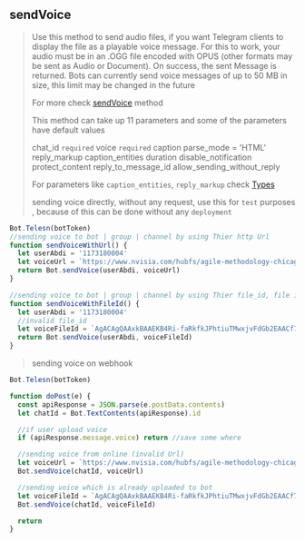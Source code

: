 ## sendVoice

> Use this method to send audio files, if you want Telegram clients to display the file as a playable voice message. For this to work, your audio must be in an .OGG file encoded with OPUS (other formats may be sent as Audio or Document). On success, the sent Message is returned. Bots can currently send voice messages of up to 50 MB in size, this limit may be changed in the future
>
> For more check [sendVoice](https://core.telegram.org/bots/api#sendvoice) method
>
> This method can take up 11 parameters and
> some of the parameters have default values
>
> chat_id `required`
> voice `required`
> caption
> parse_mode = 'HTML'
> reply_markup
> caption_entities
> duration
> disable_notification
> protect_content
> reply_to_message_id
> allow_sending_without_reply
>
> For parameters like `caption_entities`, `reply_markup` check [Types](https://github.com/abdiu34567/telesn.js/tree/main/Docs/Types)
>
> sending voice directly, without any request, use this for `test` purposes , because of this can be done without any `deployment`

```js
Bot.Telesn(botToken)
//sending voice to bot | group | channel by using Thier http Url
function sendVoiceWithUrl() {
  let userAbdi = '1173180004'
  let voiceUrl = `https://www.nvisia.com/hubfs/agile-methodology-chicago.wav`
  return Bot.sendVoice(userAbdi, voiceUrl)
}

//sending voice to bot | group | channel by using Thier file_id, file id can be found only if you upload file on Bot | group | channel
function sendVoiceWithFileId() {
  let userAbdi = '1173180004'
  //invalid file_id
  let voiceFileId = `AgACAgQAAxkBAAEKB4Ri-faRkfkJPhtiuTMwxjvFdGb2EAACf7gxG5ZTyVNio98lZ7PwIgEAAwIAA3MAAykE`
  return Bot.sendVoice(userAbdi, voiceFileId)
}
```

> sending voice on webhook

```js
Bot.Telesn(botToken)

function doPost(e) {
  const apiResponse = JSON.parse(e.postData.contents)
  let chatId = Bot.TextContents(apiResponse).id

  //if user upload voice
  if (apiResponse.message.voice) return //save some where

  //sending voice from online (invalid Url)
  let voiceUrl = `https://www.nvisia.com/hubfs/agile-methodology-chicago.wav`
  Bot.sendVoice(chatId, voiceUrl)

  //sending voice which is already uploaded to bot
  let voiceFileId = `AgACAgQAAxkBAAEKB4Ri-faRkfkJPhtiuTMwxjvFdGb2EAACf7gxG5ZTyVNio98lZ7PwIgEAAwIAA3MAAykE`
  Bot.sendVoice(chatId, voiceFileId)

  return
}
```
